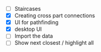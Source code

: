 - [ ] Staircases
- [x] Creating cross part connections
- [x] UI for pathfinding
- [x] desktop UI
- [ ] Import the data
- [ ] Show next closest / highlight all